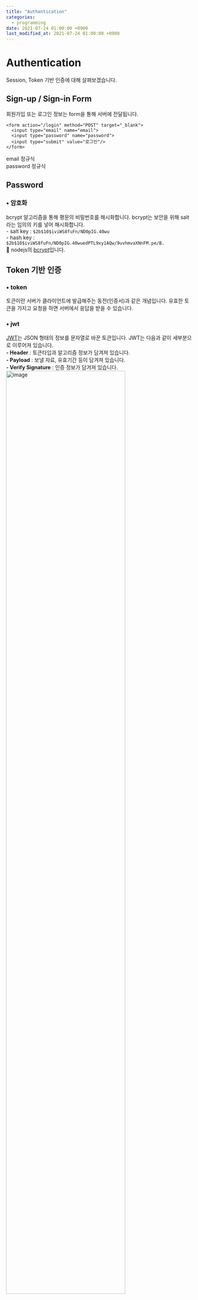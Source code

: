 ```yaml
---
title: "Authentication"
categories: 
  - programming
date: 2021-07-24 01:00:00 +0900
last_modified_at: 2021-07-24 01:00:00 +0900
---
```

# Authentication
Session, Token 기반 인증에 대해 살펴보겠습니다.

## Sign-up / Sign-in Form
회원가입 또는 로그인 정보는 form을 통해 서버에 전달됩니다.
```
<form action="/login" method="POST" target="_blank">
  <input type="email" name="email">
  <input type="password" name="password">
  <input type="submit" value="로그인"/>
</form>
```
email 정규식  
password 정규식  

## Password
### • 암호화
bcrypt 알고리즘을 통해 평문의 비밀번호를 해시화합니다. bcrypt는 보안을 위해 salt라는 임의의 키를 넣어 해시화합니다.  
\- salt key : `$2b$10$iviWS8fuFn/ND0pIG.40wu`  
\- hash key : `$2b$10$iviWS8fuFn/ND0pIG.40wuedPTL9xy1AQw/9uvhmvaXNnFM.pe/B.`  
🔎 nodejs의 [bcrypt](https://www.npmjs.com/package/bcrypt)입니다.

## Token 기반 인증
### • token
토큰이란 서버가 클라이언트에 발급해주는 동전(인증서)과 같은 개념입니다. 유효한 토큰을 가지고 요청을 하면 서버에서 응답을 받을 수 있습니다.

### • jwt
[JWT](https://jwt.io/)는 JSON 형태의 정보를 문자열로 바꾼 토큰입니다. JWT는 다음과 같이 세부분으로 이루어져 있습니다.  
**\- Header** : 토큰타입과 알고리즘 정보가 담겨져 있습니다.  
**\- Payload** : 보낼 자료, 유효기간 등이 담겨져 있습니다.  
**\- Verify Signature** : 인증 정보가 담겨져 있습니다.  
<img src="/assets/images/jwt.png" alt="image" width="80%">

### • nodejs jwt
[jsonwebtoken](https://www.npmjs.com/package/jsonwebtoken) nodejs의 jwt 라이브러리입니다.  
**\- sign**  
JWT 토큰을 만듭니다.  
`jwt.sign(payload, secretOrPrivateKey, [options, callback])`  
```js
const token = jwt.sign({ jwt: "token" }, "abc", { expiresIn: '10' }); // sec 단위
const token = jwt.sign({ jwt: "token" }, "abc", { expiresIn: '7d' }, (err, token) ={
  console.log(err);
  console.log(token);
});
```
**\- verify**  
유효한 토큰인지 확인합니다.  
`jwt.verify(token, secretOrPrivateKey, [options, callback])`
```jsx
const decoded = jwt.verify(token, "abc");
const decoded = jwt.verify(token, "abc", (err, decoded) => {
  console.log(err);
  console.log(decoded);
});
const decoded = jwt.verify(token, "abc", { ignoreExpiration: true });
```
🔎 같은 인자를 전달해도 만드는 시간에 따라 발급된 토큰은 다릅니다.  
🔎 콜백없이 작성하면 반환값으로 payload를 받으며, 토큰이 인증되지 않으면에러를 발생시킵니다. 반면 콜백으로 작성하면 payload를 에러를 콜백에서 받을 수 있습니다. 이때 콜백은 동기 콜백입니다.  

### • 과정
**\- 인증정보 입력** : id, email, password 등 인증에 필요한 정보를 입력하여, 서버에 요청합니다.  
**\- 인증 확인** : 서버에서 받은 인증정보를 가지고 회원인지 확인합니다.  
**\- 토큰 발급** : 인증된 회원이라면 서버는 토큰을 발급합니다.  
**\- 서버 응답 (with Token, Webstorage)** : 로그인이 되면 서버는 발급한 token을 클라이언트에게 (body에 실어)보내줍니다.  
**\- 서버 요청(with Token)** : 클라이언트는 `authorization` 헤더에 `bearer [token]`을 담아 서버에 요청합니다.
**\- 토큰 검사** : 서버는 헤더에 담긴 토큰이 유효한지 검사하여 응답을 할지 결정합니다.

🔎 클라이언트는 토큰을 cookie 또는 web storage(local/session storage)에 저장합니다.

xss
csrf

httpOnly
document.cookie로 접근할 수 없습니다. (브라우저 자바스크립트로)
https://dev-dain.tistory.com/73
https://www.stackhoarder.com/2019/07/17/node-js-passport-js-jwt-token-%EC%9D%B4%EC%9A%A9%ED%95%B4-%EB%A1%9C%EA%B7%B8%EC%9D%B8-%EA%B5%AC%ED%98%84/

## Passport
[Passport](http://www.passportjs.org/)는 nodejs 인증 라이브러리로 인증전략(Strategy)를 통해 로컬 로그인, 소셜 로그인(Google/Facebook/Github/Naver 등)을 만들 수 있도록 해줍니다.

설정된 전략에 따라 인증을 수행합니다. 예로들어 `/login`으로 post 요청이 들어오면, `passport.authenticate`는 post로 전달된 body와 함께 Strategy의 verify callback 함수를 호출합니다. `passport.authenticate`가 인증을 요청하고 Strategy가 인증 결과를 다시 passport.authenticate에 전달합니다. 이때 인증 결과를 Redirect와 Callback으로 처리할 수 있습니다.

**Redirect를 통한 인증 결과 처리**
인증이 성공하면 successRedirect 경로로, 실패하면 failureRedirect로 Redirect 시킵니다.
```js
app.post(
  "/login",
  passport.authenticate("local", {
    successRedirect: "/",
    failureRedirect: "/login",
  }),
);
```

**Callback을 통한 인증 결과 처리**
인증이 성공하면 callback이 실행되고 `req.user`에 접근할 수 있습니다. 만일 인증이 실패하면 401 에러를 응답합니다.
```js
app.post(
  "/login",
  passport.authenticate("local"), (req, res) => {
    console.log("authentication success"),
    res.redirect("/");
  }
);
```

**Custom Callback을 통한 인증 결과 처리**  
미들웨어가 아닌, 라우터 핸들러 안에서 passport가 호출됩니다. 인증전략의 verify callback의 done 인자에  따라, err, user, info의 결과를 전달받습니다.  
🔎 `done(err, user, info...)` -> `(err, user, info) => { ... }`
```js
app.post("/login", (req, res) => {
  passport.authenticate("local", (err, user, info) => {
    // To Do...
  })
});
```

**\- 인증전략**  
passport.authenticate로부터 인증 요청이 오면, Passport가 유효한 사용자인지 판단하기 위한 [인증전략](http://www.passportjs.org/docs/configure/)을 먼저 만들어야 합니다. 인증 전략은 new LocalStrategy를 통해 만들 수 있으며, Passport는 new LocalStrategy에 인자로 넘겨준 verify callback을 통해 인증요청을 처리합니다. verify callback은 인자로 usernameField, passwordField, done을 전달받으며 usernameField, passwordField를 통한 로직에 의해 done을 호출하여 인증 결과를 만듭니다. done(null, user)는 인증성공, done(null, false)는 인증실패, done(err)은 에러입니다. 인증에 성공했다면 done에 전달한 두번째 인자는 serializeUser로 전달되며, serializeUser callback을 실행시킵니다. 

😺 usernameField, passwordField는 form에서 보낸 정보와 맞추어야합니다. (기본값은 username, password 입니다.)

😺 return done()을 해야, verify callback이 종료되고 passport.authenticate에 인증결과를 전달해줄 수 있습니다.

```js
passport.use(
  new LocalStrategy(
    {
      usernameField: "username",
      passwordField: "password",
    },
    function (username, password, done) {
      done(null, false);
    },
  ),
);
```

## 참고자료

https://swalloow.github.io/implement-jwt/

SSR에서는 Body로 헤더 및 쿠키 아니면 전달불가한가? (AJAX는 Body에 토큰을 보낼 수 있음)

### • http 인증
https://developer.mozilla.org/ko/docs/Web/HTTP/Authentication

bearer token?

RFC 6750
https://datatracker.ietf.org/doc/html/rfc6750
https://swagger.io/docs/specification/authentication/bearer-authentication/

https://velog.io/@yaytomato/%ED%94%84%EB%A1%A0%ED%8A%B8%EC%97%90%EC%84%9C-%EC%95%88%EC%A0%84%ED%95%98%EA%B2%8C-%EB%A1%9C%EA%B7%B8%EC%9D%B8-%EC%B2%98%EB%A6%AC%ED%95%98%EA%B8%B0


[• 클라이언트 토큰 저장위치](https://velog.io/@neity16/NodeJS-Token-%EC%A0%80%EC%9E%A5-%EC%9C%84%EC%B9%98%EC%9D%98-%EA%B3%A0%EC%B0%B0)

https://woowacourse.github.io/tecoble/post/2020-08-31-where_to_store_token/


authenticate-> strategy -> ctx.login -> serializer -> session -> deserializer